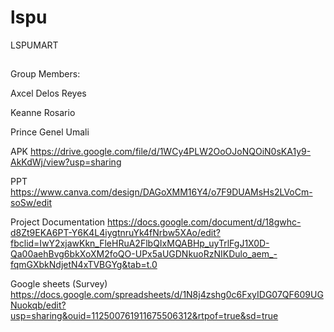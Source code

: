 # lspu

LSPUMART
## 

Group Members:

Axcel Delos Reyes

Keanne Rosario

Prince Genel Umali

APK
https://drive.google.com/file/d/1WCy4PLW2OoOJoNQOiN0sKA1y9-AkKdWj/view?usp=sharing

PPT
https://www.canva.com/design/DAGoXMM16Y4/o7F9DUAMsHs2LVoCm-soSw/edit

Project Documentation
https://docs.google.com/document/d/18gwhc-d8Zt9EKA6PT-Y6K4L4iygtnruYk4fNrbw5XAo/edit?fbclid=IwY2xjawKkn_FleHRuA2FlbQIxMQABHp_uyTrlFgJ1X0D-Qa00aehBvg6bkXoXM2foQO-UPx5aUGDNkuoRzNIKDulo_aem_-fqmGXbkNdjetN4xTVBGYg&tab=t.0

Google sheets (Survey)
https://docs.google.com/spreadsheets/d/1N8j4zshg0c6FxyIDG07QF609UGNuokqb/edit?usp=sharing&ouid=112500761911675506312&rtpof=true&sd=true
